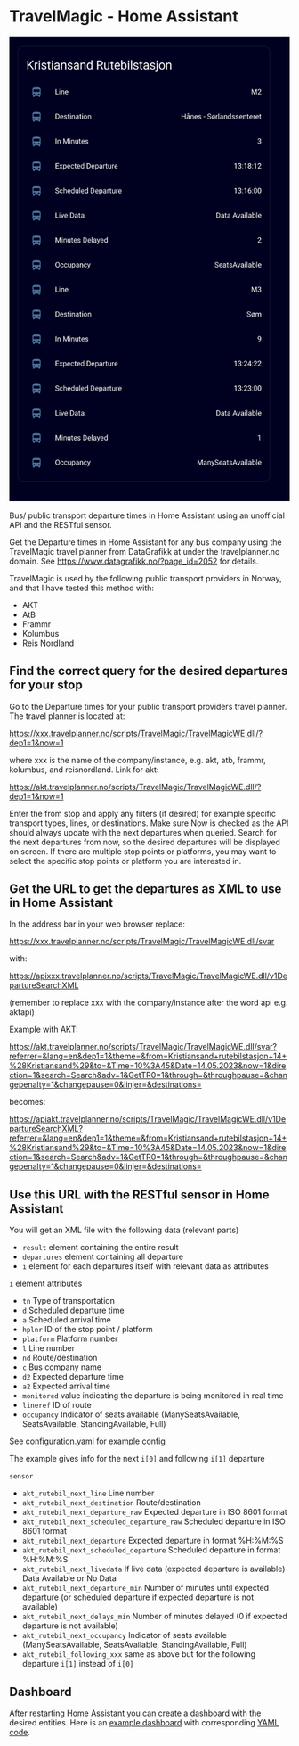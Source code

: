 # TravelMagic - Home Assistant

![Dashboard Example](dashboard.png)

Bus/ public transport departure times in Home Assistant using an unofficial API and the RESTful sensor.

Get the Departure times in Home Assistant for any bus company using the TravelMagic travel planner from DataGrafikk at under the travelplanner.no domain. See https://www.datagrafikk.no/?page_id=2052 for details.

TravelMagic is used by the following public transport providers in Norway, and that I have tested this method with:

- AKT
- AtB 
- Frammr
- Kolumbus
- Reis Nordland

## Find the correct query for the desired departures for your stop

Go to the Departure times for your public transport providers travel planner.
The travel planner is located at:

https://xxx.travelplanner.no/scripts/TravelMagic/TravelMagicWE.dll/?dep1=1&now=1

where xxx is the name of the company/instance, e.g. akt, atb, frammr, kolumbus, and reisnordland. Link for akt:

https://akt.travelplanner.no/scripts/TravelMagic/TravelMagicWE.dll/?dep1=1&now=1

Enter the from stop and apply any filters (if desired) for example specific transport types, lines, or destinations. Make sure Now is checked as the API should always update with the next departures when queried. Search for the next departures from now, so the desired departures will be displayed on screen. If there are multiple stop points or platforms, you may want to select the specific stop points or platform you are interested in.

## Get the URL to get the departures as XML to use in Home Assistant

In the address bar in your web browser replace:

https://xxx.travelplanner.no/scripts/TravelMagic/TravelMagicWE.dll/svar

with:

https://apixxx.travelplanner.no/scripts/TravelMagic/TravelMagicWE.dll/v1DepartureSearchXML

(remember to replace xxx with the company/instance after the word api e.g. aktapi)

Example with AKT:

https://akt.travelplanner.no/scripts/TravelMagic/TravelMagicWE.dll/svar?referrer=&lang=en&dep1=1&theme=&from=Kristiansand+rutebilstasjon+14+%28Kristiansand%29&to=&Time=10%3A45&Date=14.05.2023&now=1&direction=1&search=Search&adv=1&GetTR0=1&through=&throughpause=&changepenalty=1&changepause=0&linjer=&destinations=

becomes:

https://apiakt.travelplanner.no/scripts/TravelMagic/TravelMagicWE.dll/v1DepartureSearchXML?referrer=&lang=en&dep1=1&theme=&from=Kristiansand+rutebilstasjon+14+%28Kristiansand%29&to=&Time=10%3A45&Date=14.05.2023&now=1&direction=1&search=Search&adv=1&GetTR0=1&through=&throughpause=&changepenalty=1&changepause=0&linjer=&destinations=

## Use this URL with the RESTful sensor in Home Assistant

You will get an XML file with the following data (relevant parts)

- `result` element containing the entire result
- `departures` element containing all departure
- `i` element for each departures itself with relevant data as attributes

`i` element attributes
- `tn` Type of transportation
- `d` Scheduled departure time
- `a` Scheduled arrival time
- `hplnr` ID of the stop point / platform
- `platform` Platform number
- `l` Line number
- `nd` Route/destination
- `c` Bus company name
- `d2` Expected departure time
- `a2` Expected arrival time
- `monitored` value indicating the departure is being monitored in real time
- `lineref` ID of route
- `occupancy` Indicator of seats available (ManySeatsAvailable, SeatsAvailable, StandingAvailable, Full)

See [configuration.yaml](configuration.yaml) for example config

The example gives info for the next `i[0]` and following `i[1]` departure

`sensor`
- `akt_rutebil_next_line` Line number
- `akt_rutebil_next_destination` Route/destination
- `akt_rutebil_next_departure_raw` Expected departure in ISO 8601 format
- `akt_rutebil_next_scheduled_departure_raw` Scheduled departure in ISO 8601 format
- `akt_rutebil_next_departure` Expected departure in format %H:%M:%S
- `akt_rutebil_next_scheduled_departure` Scheduled departure in format %H:%M:%S
- `akt_rutebil_next_livedata` If live data (expected departure is available) Data Available or No Data
- `akt_rutebil_next_departure_min` Number of minutes until expected departure (or scheduled departure if expected departure is not available)
- `akt_rutebil_next_delays_min` Number of minutes delayed (0 if expected departure is not available)
- `akt_rutebil_next_occupancy` Indicator of seats available (ManySeatsAvailable, SeatsAvailable, StandingAvailable, Full)
- `akt_rutebil_following_xxx` same as above but for the following departure `i[1]` instead of `i[0]`

## Dashboard

After restarting Home Assistant you can create a dashboard with the desired entities. Here is an [example dashboard](dashboard.png) with corresponding [YAML code](dashboard_card.yml).
